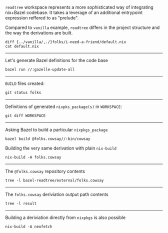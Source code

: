 `readtree` workspace represents a more sophisticated way of integrating nix+Bazel codebase. It takes a leverage of an additional entrypoint expression reffered to as "prelude".

Compared to `vanilla` example, `readtree` differs in the project structure and the way the derivations are built. 

```
diff {../vanilla/,./}folks/i-need-a-friend/default.nix
cat default.nix
```

---
Let's generate Bazel definitions for the code base
```
bazel run //:gazelle-update-all
```
---
`BUILD` files created:
```
git status folks
```
---
Definitions of generated `nixpks_package(s)` in `WORKSPACE`:
```
git diff WORKSPACE
```
---
Asking Bazel to build a particular `nixpkgs_package`
```
bazel build @folks.cowsay//:bin/cowsay
```
Building the very same derivation with plain `nix-build`
```
nix-build -A folks.cowsay
```
---
The `@folks.cowsay` repository contents
```
tree -l bazel-readtree/external/folks.cowsay
```
---
The `folks.cowsay` deriviation output path contents
```
tree -l result
```
---
Building a deriviation directly from `nixpkgs` is also possible
```
nix-build -A neofetch
```
